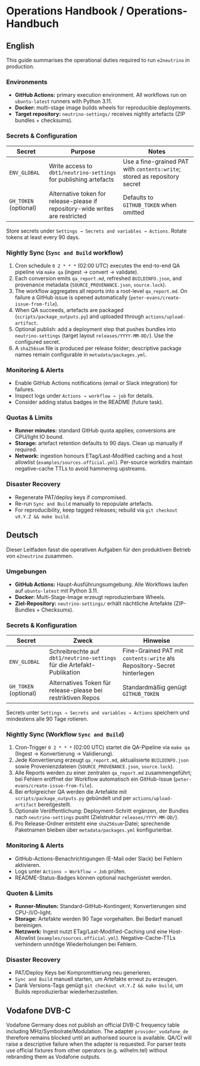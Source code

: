 # Operations Handbook / Operations-Handbuch

## English

This guide summarises the operational duties required to run `e2neutrino` in production.

### Environments

- **GitHub Actions:** primary execution environment. All workflows run on `ubuntu-latest` runners with Python 3.11.
- **Docker:** multi-stage image builds wheels for reproducible deployments.
- **Target repository:** `neutrino-settings/` receives nightly artefacts (ZIP bundles + checksums).

### Secrets & Configuration

| Secret | Purpose | Notes |
|--------|---------|-------|
| `ENV_GLOBAL` | Write access to `dbt1/neutrino-settings` for publishing artefacts | Use a fine-grained PAT with `contents:write`; stored as repository secret |
| `GH_TOKEN` (optional) | Alternative token for release-please if repository-wide writes are restricted | Defaults to `GITHUB_TOKEN` when omitted |

Store secrets under `Settings → Secrets and variables → Actions`. Rotate tokens at least every 90 days.

### Nightly Sync (`Sync and Build` workflow)

1. Cron schedule `0 2 * * *` (02:00 UTC) executes the end-to-end QA pipeline via `make qa` (ingest → convert → validate).
2. Each conversion emits `qa_report.md`, refreshed `BUILDINFO.json`, and provenance metadata (`SOURCE_PROVENANCE.json`, `source.lock`).
3. The workflow aggregates all reports into a root-level `qa_report.md`. On failure a GitHub issue is opened automatically (`peter-evans/create-issue-from-file`).
4. When QA succeeds, artefacts are packaged (`scripts/package_outputs.py`) and uploaded through `actions/upload-artifact`.
5. Optional publish: add a deployment step that pushes bundles into `neutrino-settings` (target layout `releases/YYYY-MM-DD/`). Use the configured secret.
6. A `sha256sum` file is produced per release folder; descriptive package names remain configurable in `metadata/packages.yml`.

### Monitoring & Alerts

- Enable GitHub Actions notifications (email or Slack integration) for failures.
- Inspect logs under `Actions → workflow → job` for details.
- Consider adding status badges in the README (future task).

### Quotas & Limits

- **Runner minutes:** standard GitHub quota applies; conversions are CPU/light IO bound.
- **Storage:** artefact retention defaults to 90 days. Clean up manually if required.
- **Network:** ingestion honours ETag/Last-Modified caching and a host allowlist (`examples/sources.official.yml`). Per-source workdirs maintain negative-cache TTLs to avoid hammering upstreams.

### Disaster Recovery

- Regenerate PAT/deploy keys if compromised.
- Re-run `Sync and Build` manually to repopulate artefacts.
- For reproducibility, keep tagged releases; rebuild via `git checkout vX.Y.Z && make build`.

## Deutsch

Dieser Leitfaden fasst die operativen Aufgaben für den produktiven Betrieb von `e2neutrino` zusammen.

### Umgebungen

- **GitHub Actions:** Haupt-Ausführungsumgebung. Alle Workflows laufen auf `ubuntu-latest` mit Python 3.11.
- **Docker:** Multi-Stage-Image erzeugt reproduzierbare Wheels.
- **Ziel-Repository:** `neutrino-settings/` erhält nächtliche Artefakte (ZIP-Bundles + Checksums).

### Secrets & Konfiguration

| Secret | Zweck | Hinweise |
|--------|-------|----------|
| `ENV_GLOBAL` | Schreibrechte auf `dbt1/neutrino-settings` für die Artefakt-Publikation | Fine-Grained PAT mit `contents:write` als Repository-Secret hinterlegen |
| `GH_TOKEN` (optional) | Alternatives Token für release-please bei restriktiven Repos | Standardmäßig genügt `GITHUB_TOKEN` |

Secrets unter `Settings → Secrets and variables → Actions` speichern und mindestens alle 90 Tage rotieren.

### Nightly Sync (Workflow `Sync and Build`)

1. Cron-Trigger `0 2 * * *` (02:00 UTC) startet die QA-Pipeline via `make qa` (Ingest → Konvertierung → Validierung).
2. Jede Konvertierung erzeugt `qa_report.md`, aktualisierte `BUILDINFO.json` sowie Provenienzdateien (`SOURCE_PROVENANCE.json`, `source.lock`).
3. Alle Reports werden zu einer zentralen `qa_report.md` zusammengeführt; bei Fehlern eröffnet der Workflow automatisch ein GitHub-Issue (`peter-evans/create-issue-from-file`).
4. Bei erfolgreicher QA werden die Artefakte mit `scripts/package_outputs.py` gebündelt und per `actions/upload-artifact` bereitgestellt.
5. Optionale Veröffentlichung: Deployment-Schritt ergänzen, der Bundles nach `neutrino-settings` pusht (Zielstruktur `releases/YYYY-MM-DD/`).
6. Pro Release-Ordner entsteht eine `sha256sum`-Datei; sprechende Paketnamen bleiben über `metadata/packages.yml` konfigurierbar.

### Monitoring & Alerts

- GitHub-Actions-Benachrichtigungen (E-Mail oder Slack) bei Fehlern aktivieren.
- Logs unter `Actions → Workflow → Job` prüfen.
- README-Status-Badges können optional nachgerüstet werden.

### Quoten & Limits

- **Runner-Minuten:** Standard-GitHub-Kontingent; Konvertierungen sind CPU-/I/O-light.
- **Storage:** Artefakte werden 90 Tage vorgehalten. Bei Bedarf manuell bereinigen.
- **Netzwerk:** Ingest nutzt ETag/Last-Modified-Caching und eine Host-Allowlist (`examples/sources.official.yml`). Negative-Cache-TTLs verhindern unnötige Wiederholungen bei Fehlern.

### Disaster Recovery

- PAT/Deploy Keys bei Kompromittierung neu generieren.
- `Sync and Build` manuell starten, um Artefakte erneut zu erzeugen.
- Dank Versions-Tags genügt `git checkout vX.Y.Z && make build`, um Builds reproduzierbar wiederherzustellen.


## Vodafone DVB-C

Vodafone Germany does not publish an official DVB-C frequency table including MHz/Symbolrate/Modulation. The adapter `provider_vodafone_de` therefore remains blocked until an authorised source is available. QA/CI will raise a descriptive failure when the adapter is requested. For parser tests use official fixtures from other operators (e.g. wilhelm.tel) without rebranding them as Vodafone outputs.
